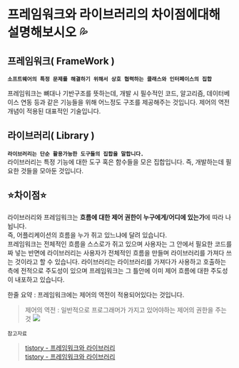 # 프레임워크와 라이브러리의 차이점에대해 설명해보시오 💦


## 프레임워크( FrameWork )

**`소프트웨어의 특정 문제를 해결하기 위해서 상호 협력하는 클래스와 인터페이스의 집합`**  

프레임워크는 뼈대나 기반구조를 뜻하는데, 개발 시 필수적인 코드, 알고리즘, 데이터베이스 연동 등과 같은 기능들을 위해 어느정도 구조를 제공해주는 것입니다. 제어의 역전 개념이 적용된 대표적인 기술입니다.

## 라이브러리( Library )
**`라이브러리는 단순 활용가능한 도구들의 집합을 말합니다.`**  
라이브러리는 특정 기능에 대한 도구 혹은 함수들을 모은 집합입니다. 즉, 개발하는데 필요한 것들을 모아둔 것입니다.

## ⭐차이점⭐
라이브러리와 프레임워크는 **흐름에 대한 제어 권한이 누구에게/어디에 있는가**에 따라 나뉩니다.  
즉, 어플리케이션의 흐름을 누가 쥐고 있느냐에 달려 있습니다.  
프레임워크는 전체적인 흐름을 스스로가 쥐고 있으며 사용자는 그 안에서 필요한 코드를 짜 넣는 반면에 라이브러리는 사용자가 전체적인 흐름을 만들며 라이브러리를 가져다 쓰는 것이라고 할 수 있습니다. 라이브러리는 라이브러리를 가져다가 사용하고 호출하는 측에 전적으로 주도성이 있으며 프레임워크는 그 틀안에 이미 제어 흐름에 대한 주도성이 내포하고 있습니다.

한줄 요약 : 프레임워크에는 제어의 역전이 적용되어있다는 것입니다.
> 제어의 역전 : 일반적으로 프로그래머가 가지고 있어야하는 제어의 권한을 주는 것
![](https://t1.daumcdn.net/cfile/tistory/227C753C57EF5A5E26)








`참고자료`
> [tistory - 프레임워크와 라이브러리](https://webclub.tistory.com/458)  
> [tistory - 프레임워크와 라이브러리](https://mangkyu.tistory.com/4)  
